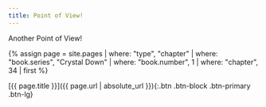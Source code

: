 ```yaml
---
title: Point of View!
---
```

Another Point of View!

{% assign page = site.pages
  | where: "type", "chapter"
  | where: "book.series", "Crystal Down"
  | where: "book.number", 1
  | where: "chapter", 34
  | first %}

[{{ page.title }}]({{ page.url | absolute_url }}){:.btn .btn-block .btn-primary .btn-lg}
<!--more-->
